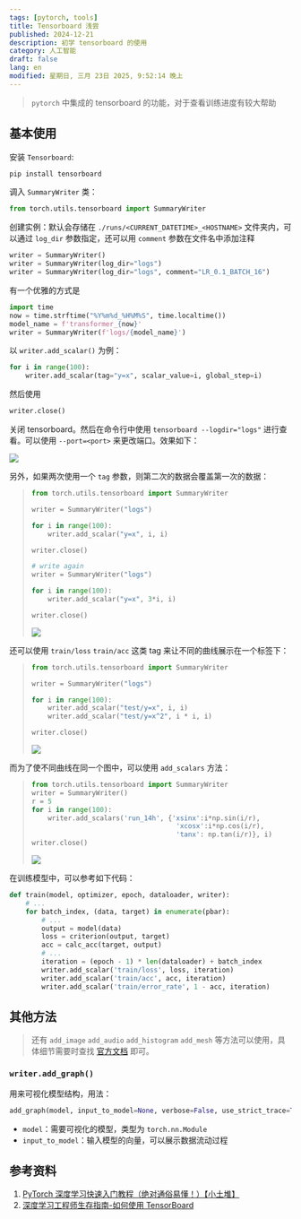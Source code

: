 ```yaml
---
tags: [pytorch, tools]
title: Tensorboard 浅尝
published: 2024-12-21
description: 初学 tensorboard 的使用
category: 人工智能
draft: false
lang: en
modified: 星期日, 三月 23日 2025, 9:52:14 晚上
---
```


> `pytorch` 中集成的 tensorboard 的功能，对于查看训练进度有较大帮助

## 基本使用

安装 `Tensorboard`:

```bash
pip install tensorboard
```

调入 `SummaryWriter` 类：

```python
from torch.utils.tensorboard import SummaryWriter
```

创建实例：默认会存储在 `./runs/<CURRENT_DATETIME>_<HOSTNAME>` 文件夹内，可以通过 `log_dir` 参数指定，还可以用 `comment` 参数在文件名中添加注释

```python
writer = SummaryWriter()
writer = SummaryWriter(log_dir="logs")
writer = SummaryWriter(log_dir="logs", comment="LR_0.1_BATCH_16")
```

有一个优雅的方式是

```python
import time
now = time.strftime("%Y%m%d_%H%M%S", time.localtime())
model_name = f'transformer_{now}'
writer = SummaryWriter(f'logs/{model_name}')
```

以 `writer.add_scalar()` 为例：

```python
for i in range(100):
    writer.add_scalar(tag="y=x", scalar_value=i, global_step=i)
```

然后使用

```python
writer.close()
```

关闭 tensorboard。然后在命令行中使用 `tensorboard --logdir="logs"` 进行查看。可以使用 `--port=<port>` 来更改端口。效果如下：

![](https://cdn.jsdelivr.net/gh/KinnariyaMamaTanha/Images@images/20241215141431539.png)

另外，如果两次使用一个 `tag` 参数，则第二次的数据会覆盖第一次的数据：

> ```python
> from torch.utils.tensorboard import SummaryWriter
>
> writer = SummaryWriter("logs")
>
> for i in range(100):
>     writer.add_scalar("y=x", i, i)
>
> writer.close()
>
> # write again
> writer = SummaryWriter("logs")
>
> for i in range(100):
>     writer.add_scalar("y=x", 3*i, i)
>
> writer.close()
> ```
> 
> ![](https://cdn.jsdelivr.net/gh/KinnariyaMamaTanha/Images@images/20241215141915997.png)

还可以使用 `train/loss` `train/acc` 这类 tag 来让不同的曲线展示在一个标签下：

> ```python
> from torch.utils.tensorboard import SummaryWriter
>
> writer = SummaryWriter("logs")
>
> for i in range(100):
>     writer.add_scalar("test/y=x", i, i)
>     writer.add_scalar("test/y=x^2", i * i, i)
>
> writer.close()
> ```
> 
> ![](https://cdn.jsdelivr.net/gh/KinnariyaMamaTanha/Images@images/20241215150722211.png)

而为了使不同曲线在同一个图中，可以使用 `add_scalars` 方法：

> ```python
> from torch.utils.tensorboard import SummaryWriter
> writer = SummaryWriter()
> r = 5
> for i in range(100):
>     writer.add_scalars('run_14h', {'xsinx':i*np.sin(i/r),
>                                     'xcosx':i*np.cos(i/r),
>                                     'tanx': np.tan(i/r)}, i)
> writer.close()
> ```
> 
> ![](https://cdn.jsdelivr.net/gh/KinnariyaMamaTanha/Images@images/20241215151248415.png)

在训练模型中，可以参考如下代码：

```python
def train(model, optimizer, epoch, dataloader, writer):
    # ...
    for batch_index, (data, target) in enumerate(pbar):
        # ...
        output = model(data)
        loss = criterion(output, target)
        acc = calc_acc(target, output)
        # ...
        iteration = (epoch - 1) * len(dataloader) + batch_index
        writer.add_scalar('train/loss', loss, iteration)
        writer.add_scalar('train/acc', acc, iteration)
        writer.add_scalar('train/error_rate', 1 - acc, iteration)
```

## 其他方法

> 还有 `add_image` `add_audio` `add_histogram` `add_mesh` 等方法可以使用，具体细节需要时查找 [官方文档](https://tensorboardx.readthedocs.io/en/latest/tensorboard.html) 即可。

### `writer.add_graph()`

用来可视化模型结构，用法：

```python
add_graph(model, input_to_model=None, verbose=False, use_strict_trace=True)
```

- `model`：需要可视化的模型，类型为 `torch.nn.Module`
- `input_to_model`：输入模型的向量，可以展示数据流动过程

## 参考资料

1. [PyTorch 深度学习快速入门教程（绝对通俗易懂！）【小土堆】](https://www.bilibili.com/video/BV1hE411t7RN/?p=8&share_source=copy_web&vd_source=c9e11661823ca4062db1ef99f7e0eee1)
2. [深度学习工程师生存指南-如何使用 TensorBoard](https://dl.ypw.io/how-to-use-tensorboard/)
